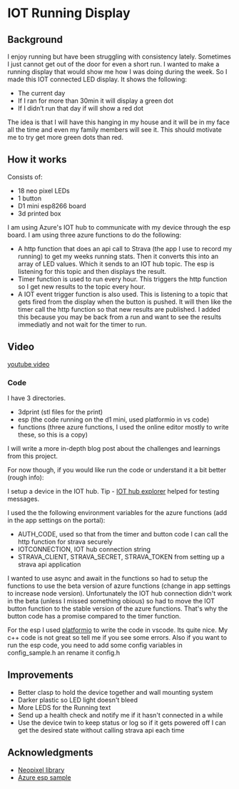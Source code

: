 # IOT Running Display

## Background

I enjoy running but have been struggling with consistency lately. Sometimes I just cannot get out of the door for even a short run.
I wanted to make a running display that would show me how I was doing during the week. So I made this IOT connected LED display.
It shows the following:

- The current day
- If I ran for more than 30min it will display a green dot
- If I didn’t run that day if will show a red dot

The idea is that I will have this hanging in my house and it will be in my face all the time and even my family members will see it. This should motivate me to try get more green dots than red.

## How it works

Consists of:

- 18 neo pixel LEDs
- 1 button
- D1 mini esp8266 board
- 3d printed box

I am using Azure's IOT hub to communicate with my device through the esp board. I am using three azure functions to do the following:

- A http function that does an api call to Strava (the app I use to record my running) to get my weeks running stats. Then it converts this into an array of LED values. Which it sends to an IOT hub topic. The esp is listening for this topic and then displays the result.
- Timer function is used to run every hour. This triggers the http function so I get new results to the topic every hour.
- A IOT event trigger function is also used. This is listening to a topic that gets fired from the display when the button is pushed. It will then like the timer call the http function so that new results are published. I added this because you may be back from a run and want to see the results immediatly and not wait for the timer to run.

## Video

[youtube video](https://youtu.be/zieGFv2LD78)

### Code

I have 3 directories. 

- 3dprint (stl files for the print)
- esp (the code running on the d1 mini, used platformio in vs code)
- functions (three azure functions, I used the online editor mostly to write these, so this is a copy)

I will write a more in-depth blog post about the challenges and learnings from this project.

For now though, if you would like run the code or understand it a bit better (rough info):

I setup a device in the IOT hub. Tip - [IOT hub explorer](https://github.com/Azure/iothub-explorer) helped for testing messages.

I used the the following environment variables for the azure functions (add in the app settings on the portal):

- AUTH_CODE, used so that from the timer and button code I can call the http function for strava securely
- IOTCONNECTION, IOT hub connection string
- STRAVA_CLIENT, STRAVA_SECRET, STRAVA_TOKEN from setting up a strava api application

I wanted to use async and await in the functions so had to setup the functions to use the beta version of azure functions (change in app settings to increase node version). Unfortunately the IOT hub connection didn't work in the beta (unless I missed something obious) so had to move the IOT button function to the stable version of the azure functions. That's why the button code has a promise compared to the timer function.

For the esp I used [platformio](https://platformio.org/) to write the code in vscode. Its quite nice. My c++ code is not great so tell me if you see some errors. Also if you want to run the esp code, you need to add some config variables in config_sample.h an rename it config.h

## Improvements

- Better clasp to hold the device together and wall mounting system 
- Darker plastic so LED light doesn't bleed
- More LEDS for the Running text
- Send up a health check and notify me if it hasn't connected in a while
- Use the device twin to keep status or log so if it gets powered off I can get the desired state without calling strava api each time

## Acknowledgments

- [Neopixel library](https://github.com/adafruit/Adafruit_NeoPixel/blob/master/examples/simple/simple.ino)
- [Azure esp sample](https://github.com/Azure-Samples/iot-hub-feather-huzzah-client-app)
